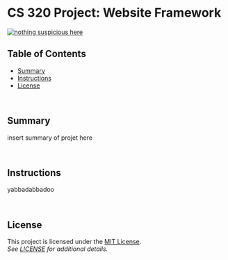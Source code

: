 # CS 320 Project: Website Framework
[![nothing suspicious here](https://p7.hiclipart.com/preview/308/473/170/potato-onion-vegetable-tomato-sweet-potato-potato-free-download-png.jpg)](https://www.youtube.com/watch?v=dQw4w9WgXcQ)

## Table of Contents  
- [Summary](#-Summary)
- [Instructions](#-Instructions)
- [License](#-License)

<br />

## Summary
insert summary of projet here

<br />

## Instructions
yabbadabbadoo

<br />

## License
This project is licensed under the [MIT License](https://choosealicense.com/licenses/mit/).  
*See [LICENSE](https://github.com/cihake/gui-goblins/blob/main/LICENSE) for additional details.*
